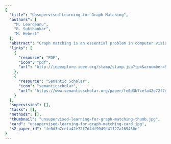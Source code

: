 ```yaml
---
{
  "title": "Unsupervised Learning for Graph Matching",
  "authors": [
    "M. Leordeanu",
    "R. Sukthankar",
    "M. Hebert"
  ],
  "abstract": "Graph matching is an essential problem in computer vision that has been successfully applied to 2D and 3D feature matching and object recognition. Despite its importance, little has been published on learning the parameters that control graph matching, even though learning has been shown to be vital for improving the matching rate. In this paper we show how to perform parameter learning in an unsupervised fashion, that is when no correct correspondences between graphs are given during training. Our experiments reveal that unsupervised learning compares favorably to the supervised case, both in terms of efficiency and quality, while avoiding the tedious manual labeling of ground truth correspondences. We verify experimentally that our learning method can improve the performance of several state-of-the art graph matching algorithms. We also show that a similar method can be successfully applied to parameter learning for graphical models and demonstrate its effectiveness empirically.",
  "links": [
    {
      "resource": "PDF",
      "icon": "pdf",
      "url": "http://ieeexplore.ieee.org/stamp/stamp.jsp?tp=&arnumber=5206533"
    },
    {
      "resource": "Semantic Scholar",
      "icon": "semanticscholar",
      "url": "https://www.semanticscholar.org/paper/fe0d3b7cefa42e72f7d4df9949d41127a165450e"
    }
  ],
  "supervision": [],
  "tasks": [],
  "methods": [],
  "thumbnail": "unsupervised-learning-for-graph-matching-thumb.jpg",
  "card": "unsupervised-learning-for-graph-matching-card.jpg",
  "s2_paper_id": "fe0d3b7cefa42e72f7d4df9949d41127a165450e"
}
---
```


